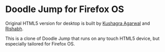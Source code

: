 # Doodle Jump for Firefox OS

Original HTML5 version for desktop is built by
[Kushagra Agarwal](http://twitter.com/solitarydesigns/) and
[Rishabh](http://twitter.com/_rishabhp).

This is a clone of Doodle Jump that runs on any touch HTML5 device,
but especially tailored for Firefox OS.